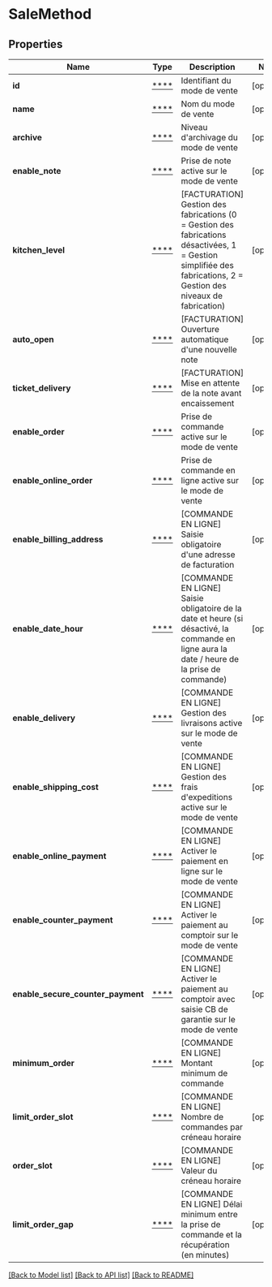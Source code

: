 # SaleMethod

## Properties
Name | Type | Description | Notes
------------ | ------------- | ------------- | -------------
**id** | [****](.md) | Identifiant du mode de vente | [optional] 
**name** | [****](.md) | Nom du mode de vente | [optional] 
**archive** | [****](.md) | Niveau d&#x27;archivage du mode de vente | [optional] 
**enable_note** | [****](.md) | Prise de note active sur le mode de vente | [optional] 
**kitchen_level** | [****](.md) | [FACTURATION] Gestion des fabrications (0 &#x3D; Gestion des fabrications désactivées, 1 &#x3D; Gestion simplifiée des fabrications, 2 &#x3D; Gestion des niveaux de fabrication) | [optional] 
**auto_open** | [****](.md) | [FACTURATION] Ouverture automatique d&#x27;une nouvelle note | [optional] 
**ticket_delivery** | [****](.md) | [FACTURATION] Mise en attente de la note avant encaissement | [optional] 
**enable_order** | [****](.md) | Prise de commande active sur le mode de vente | [optional] 
**enable_online_order** | [****](.md) | Prise de commande en ligne active sur le mode de vente | [optional] 
**enable_billing_address** | [****](.md) | [COMMANDE EN LIGNE] Saisie obligatoire d&#x27;une adresse de facturation | [optional] 
**enable_date_hour** | [****](.md) | [COMMANDE EN LIGNE] Saisie obligatoire de la date et heure (si désactivé, la commande en ligne aura la date / heure de la prise de commande) | [optional] 
**enable_delivery** | [****](.md) | [COMMANDE EN LIGNE] Gestion des livraisons active sur le mode de vente | [optional] 
**enable_shipping_cost** | [****](.md) | [COMMANDE EN LIGNE] Gestion des frais d&#x27;expeditions active sur le mode de vente | [optional] 
**enable_online_payment** | [****](.md) | [COMMANDE EN LIGNE] Activer le paiement en ligne sur le mode de vente | [optional] 
**enable_counter_payment** | [****](.md) | [COMMANDE EN LIGNE] Activer le paiement au comptoir sur le mode de vente | [optional] 
**enable_secure_counter_payment** | [****](.md) | [COMMANDE EN LIGNE] Activer le paiement au comptoir avec saisie CB de garantie sur le mode de vente | [optional] 
**minimum_order** | [****](.md) | [COMMANDE EN LIGNE]  Montant minimum de commande | [optional] 
**limit_order_slot** | [****](.md) | [COMMANDE EN LIGNE] Nombre de commandes par créneau horaire | [optional] 
**order_slot** | [****](.md) | [COMMANDE EN LIGNE] Valeur du créneau horaire | [optional] 
**limit_order_gap** | [****](.md) | [COMMANDE EN LIGNE] Délai minimum entre la prise de commande et la récupération (en minutes) | [optional] 

[[Back to Model list]](../../README.md#documentation-for-models) [[Back to API list]](../../README.md#documentation-for-api-endpoints) [[Back to README]](../../README.md)

